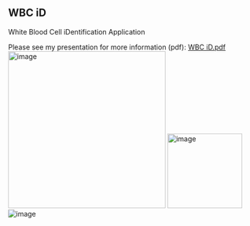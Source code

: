 ## WBC iD
White Blood Cell iDentification Application

Please see my presentation for more information (pdf): [WBC iD.pdf](https://github.com/hoony6134/WBC-iD-iOS/files/14025434/WBC.iD.pdf)
<img width="320" alt="image" src="https://github.com/hoony6134/WBC-iD-iOS/assets/65375075/1bd86303-eb33-4a73-8ce9-e786cc15581d">
<img width="152" alt="image" src="https://github.com/hoony6134/WBC-iD-iOS/assets/65375075/ee03b945-6037-4df4-8682-c16dc45e21f5">
![image](https://github.com/hoony6134/WBC-iD-iOS/assets/65375075/c19a938b-5d3a-42b8-b991-5f1049f24517)


